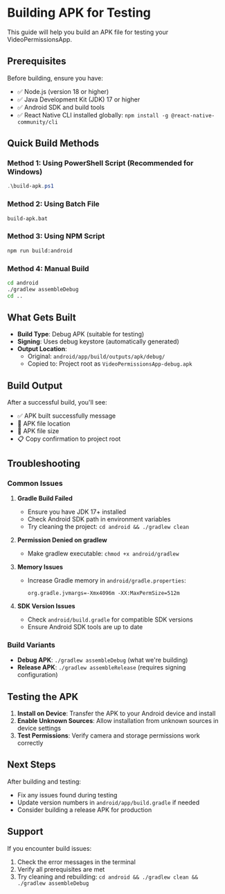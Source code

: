 # Building APK for Testing

This guide will help you build an APK file for testing your VideoPermissionsApp.

## Prerequisites

Before building, ensure you have:
- ✅ Node.js (version 18 or higher)
- ✅ Java Development Kit (JDK) 17 or higher
- ✅ Android SDK and build tools
- ✅ React Native CLI installed globally: `npm install -g @react-native-community/cli`

## Quick Build Methods

### Method 1: Using PowerShell Script (Recommended for Windows)
```powershell
.\build-apk.ps1
```

### Method 2: Using Batch File
```cmd
build-apk.bat
```

### Method 3: Using NPM Script
```bash
npm run build:android
```

### Method 4: Manual Build
```bash
cd android
./gradlew assembleDebug
cd ..
```

## What Gets Built

- **Build Type**: Debug APK (suitable for testing)
- **Signing**: Uses debug keystore (automatically generated)
- **Output Location**: 
  - Original: `android/app/build/outputs/apk/debug/`
  - Copied to: Project root as `VideoPermissionsApp-debug.apk`

## Build Output

After a successful build, you'll see:
- ✅ APK built successfully message
- 📱 APK file location
- 📏 APK file size
- 📋 Copy confirmation to project root

## Troubleshooting

### Common Issues

1. **Gradle Build Failed**
   - Ensure you have JDK 17+ installed
   - Check Android SDK path in environment variables
   - Try cleaning the project: `cd android && ./gradlew clean`

2. **Permission Denied on gradlew**
   - Make gradlew executable: `chmod +x android/gradlew`

3. **Memory Issues**
   - Increase Gradle memory in `android/gradle.properties`:
     ```
     org.gradle.jvmargs=-Xmx4096m -XX:MaxPermSize=512m
     ```

4. **SDK Version Issues**
   - Check `android/build.gradle` for compatible SDK versions
   - Ensure Android SDK tools are up to date

### Build Variants

- **Debug APK**: `./gradlew assembleDebug` (what we're building)
- **Release APK**: `./gradlew assembleRelease` (requires signing configuration)

## Testing the APK

1. **Install on Device**: Transfer the APK to your Android device and install
2. **Enable Unknown Sources**: Allow installation from unknown sources in device settings
3. **Test Permissions**: Verify camera and storage permissions work correctly

## Next Steps

After building and testing:
- Fix any issues found during testing
- Update version numbers in `android/app/build.gradle` if needed
- Consider building a release APK for production

## Support

If you encounter build issues:
1. Check the error messages in the terminal
2. Verify all prerequisites are met
3. Try cleaning and rebuilding: `cd android && ./gradlew clean && ./gradlew assembleDebug`
